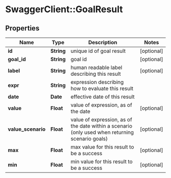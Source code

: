 # SwaggerClient::GoalResult

## Properties
Name | Type | Description | Notes
------------ | ------------- | ------------- | -------------
**id** | **String** | unique id of goal result | [optional] 
**goal_id** | **String** | goal id | [optional] 
**label** | **String** | human readable label describing this result | [optional] 
**expr** | **String** | expression describing how to evaluate this result | 
**date** | **Date** | effective date of this result | 
**value** | **Float** | value of expression, as of the date | [optional] 
**value_scenario** | **Float** | value of expression, as of the date within a scenario (only used when returning scenario goals) | [optional] 
**max** | **Float** | max value for this result to be a success | [optional] 
**min** | **Float** | min value for this result to be a success | [optional] 


